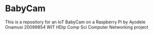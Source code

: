 # BabyCam 
This is a repository for an IoT BabyCam on a Raspberry Pi by Ayodele Onamusi 20099854 WIT HDip Comp Sci Computer Networking project